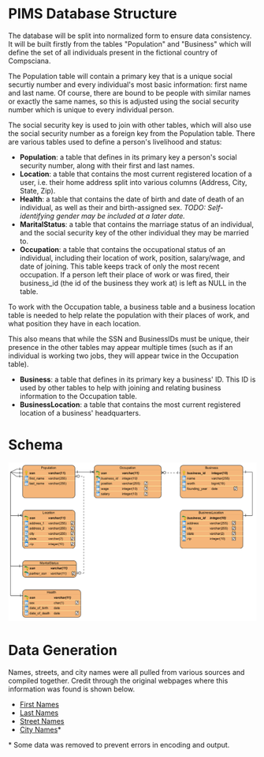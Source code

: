 # PIMS Database Structure
The database will be split into normalized form to ensure data consistency. It will be built firstly from the tables "Population" and "Business" which will define the set of all individuals present in the fictional country of Compsciana.

The Population table will contain a primary key that is a unique social securtiy number and every individual's most basic information: first name and last name. Of course, there are bound to be people with similar names or exactly the same names, so this is adjusted using the social security number which is unique to every individual person.

The social security key is used to join with other tables, which will also use the social security number as a foreign key from the Population table. There are various tables used to define a person's livelihood and status:
 - **Population**: a table that defines in its primary key a person's social security number, along with their first and last names.
 - **Location**: a table that contains the most current registered location of a user, i.e. their home address split into various columns (Address, City, State, Zip).
 - **Health**: a table that contains the date of birth and date of death of an individual, as well as their and birth-assigned sex. *TODO: Self-identifying gender may be included at a later date.*
 - **MaritalStatus**: a table that contains the marriage status of an individual, and the social security key of the other individual they may be married to.
 - **Occupation**: a table that contains the occupational status of an individual, including their location of work, position, salary/wage, and date of joining. This table keeps track of only the most recent occupation. If a person left their place of work or was fired, their business_id (the id of the business they work at) is left as NULL in the table.

To work with the Occupation table, a business table and a business location table is needed to help relate the population with their places of work, and what position they have in each location.

This also means that while the SSN and BusinessIDs must be unique, their presence in the other tables may appear multiple times (such as if an individual is working two jobs, they will appear twice in the Occupation table).

 - **Business**: a table that defines in its primary key a business' ID. This ID is used by other tables to help with joining and relating business information to the Occupation table.
 - **BusinessLocation**: a table that contains the most current registered location of a business' headquarters.

# Schema
<img src='resources/PIMS_Schema.png'>

# Data Generation
Names, streets, and city names were all pulled from various sources and compiled together. Credit through the original webpages where this information was found is shown below.
 - [First Names](https://www.nrscotland.gov.uk/statistics-and-data/statistics/statistics-by-theme/vital-events/names/babies-first-names/babies-first-names-summary-records-comma-separated-value-csv-format)
 - [Last Names](https://github.com/fivethirtyeight/data/blob/master/most-common-name/surnames.csv)
 - [Street Names](https://catalog.data.gov/dataset/street-names)
 - [City Names](https://simplemaps.com/data/world-cities)*

\* Some data was removed to prevent errors in encoding and output.

